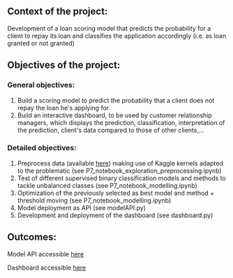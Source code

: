 ## Context of the project: 
Development of a loan scoring model that predicts the probability for a client to repay its loan and classifies the application accordingly (i.e. as loan granted or not granted)


## Objectives of the project:
### General objectives:
1. Build a scoring model to predict the probability that a client does not repay the loan he's applying for
2. Build an interactive dashboard, to be used by customer relationship managers, which displays the prediction, classification, interpretation of the prediction, client's data compared to those of other clients,...
   
### Detailed objectives:
1. Preprocess data (available [here](https://www.kaggle.com/c/home-credit-default-risk/data)) making use of Kaggle kernels adapted to the problematic (see P7_notebook_exploration_preprocessing.ipynb)
2. Test of different supervised binary classification models and methods to tackle unbalanced classes (see P7_notebook_modelling.ipynb)
3. Optimization of the previously selected as best model and method + threshold moving (see P7_notebook_modelling.ipynb)
4. Model deployment as API (see modelAPI.py)
5. Development and deployment of the dashboard (see dashboard.py)

## Outcomes:
Model API accessible [here](https://mw-loan-pred.herokuapp.com/docs#/default/predict_loan_repayment_prediction_post)

Dashboard accessible [here](https://share.streamlit.io/melaniewary/p7-scoringmodel/main/dashboard.py)
